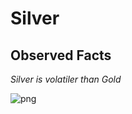 # Silver 

## Observed Facts 
   *Silver is volatiler than Gold*
    
   ![png](asset/silver_volatier_than_gold.png)

    
